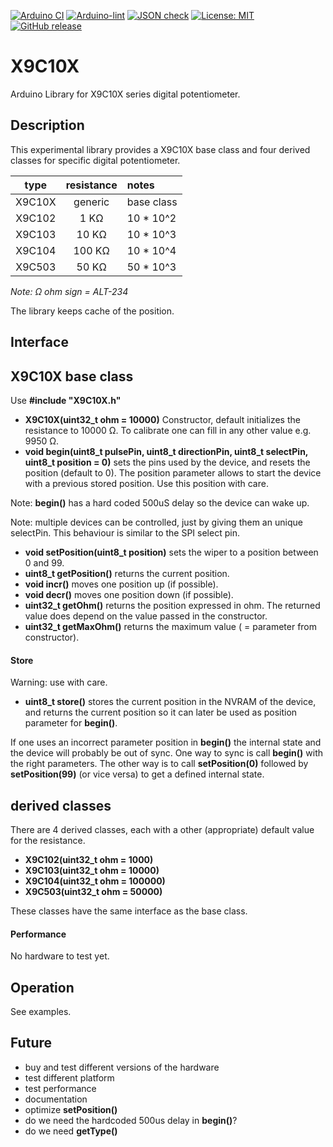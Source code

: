 
[![Arduino CI](https://github.com/RobTillaart/X9C10X/workflows/Arduino%20CI/badge.svg)](https://github.com/marketplace/actions/arduino_ci)
[![Arduino-lint](https://github.com/RobTillaart/X9C10X/actions/workflows/arduino-lint.yml/badge.svg)](https://github.com/RobTillaart/X9C10X/actions/workflows/arduino-lint.yml)
[![JSON check](https://github.com/RobTillaart/X9C10X/actions/workflows/jsoncheck.yml/badge.svg)](https://github.com/RobTillaart/X9C10X/actions/workflows/jsoncheck.yml)
[![License: MIT](https://img.shields.io/badge/license-MIT-green.svg)](https://github.com/RobTillaart/X9C10X/blob/master/LICENSE)
[![GitHub release](https://img.shields.io/github/release/RobTillaart/X9C10X.svg?maxAge=3600)](https://github.com/RobTillaart/X9C10X/releases)


# X9C10X

Arduino Library for X9C10X series digital potentiometer.


## Description

This experimental library provides a X9C10X base class and four derived classes for specific digital potentiometer.

| type   | resistance |  notes       |
|:------:|:----------:|:-------------|
| X9C10X |    generic |  base class  |
| X9C102 |    1 KΩ    |  10 \* 10^2  |
| X9C103 |   10 KΩ    |  10 \* 10^3  |
| X9C104 |  100 KΩ    |  10 \* 10^4  |
| X9C503 |   50 KΩ    |  50 \* 10^3  |


_Note: Ω ohm sign = ALT-234_

The library keeps cache of the position. 


## Interface


## X9C10X base class

Use **\#include "X9C10X.h"**

- **X9C10X(uint32_t ohm = 10000)** Constructor, default initializes the resistance to 10000 Ω. 
To calibrate one can fill in any other value e.g. 9950 Ω.
- **void begin(uint8_t pulsePin, uint8_t directionPin, uint8_t selectPin, uint8_t position = 0)** 
sets the pins used by the device, and resets the position (default to 0).
The position parameter allows to start the device with a previous stored position. 
Use this position with care.

Note: **begin()** has a hard coded 500uS delay so the device can wake up.

Note: multiple devices can be controlled, just by giving them an unique selectPin.
This behaviour is similar to the SPI select pin.

- **void setPosition(uint8_t position)** sets the wiper to a position between 0 and 99. 
- **uint8_t getPosition()** returns the current position.
- **void incr()** moves one position up (if possible).
- **void decr()** moves one position down (if possible).
- **uint32_t getOhm()** returns the position expressed in ohm.
The returned value does depend on the value passed in the constructor.
- **uint32_t getMaxOhm()** returns the maximum value ( =  parameter from constructor). 


#### Store 

Warning: use with care.

- **uint8_t store()** stores the current position in the NVRAM of the device, 
and returns the current position so it can later be used as position parameter for **begin()**. 

If one uses an incorrect parameter position in **begin()** the internal state and the device 
will probably be out of sync. One way to sync is call **begin()** with the right parameters. 
The other way is to call **setPosition(0)** followed by **setPosition(99)** (or vice versa) 
to get a defined internal state.


## derived classes 

There are 4 derived classes, each with a other (appropriate) default value for the resistance. 

- **X9C102(uint32_t ohm = 1000)**
- **X9C103(uint32_t ohm = 10000)**
- **X9C104(uint32_t ohm = 100000)**
- **X9C503(uint32_t ohm = 50000)**

These classes have the same interface as the base class.


#### Performance

No hardware to test yet.


## Operation

See examples.


## Future

- buy and test different versions of the hardware
- test different platform
- test performance
- documentation
- optimize **setPosition()**
- do we need the hardcoded 500us delay in **begin()**?
- do we need **getType()**

